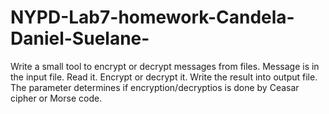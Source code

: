# NYPD-Lab7-homework-Candela-Daniel-Suelane-
Write a small tool to encrypt or decrypt messages from files. Message is in the input file. Read it. Encrypt or decrypt it. Write the result into output file. The parameter determines if encryption/decryptios is done by Ceasar cipher or Morse code.
